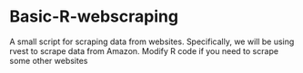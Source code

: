 # Basic-R-webscraping
A small script for scraping data from websites. Specifically, we will be using rvest to scrape data from Amazon. Modify R code if you need to scrape some other websites 
